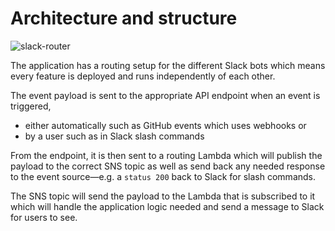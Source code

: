 # Architecture and structure
![slack-router](https://user-images.githubusercontent.com/12103383/84057200-f6620000-a9d4-11ea-9b74-fd4ecd9eb27b.png)

The application has a routing setup for the different Slack bots which means every feature is deployed and runs independently of each other.

The event payload is sent to the appropriate API endpoint when an event is triggered,
+ either automatically such as GitHub events which uses webhooks or
+ by a user such as in Slack slash commands


From the endpoint, it is then sent to a routing Lambda which will publish the payload to the correct SNS topic as well as send back any needed response to the event source—e.g. a `status 200` back to Slack for slash commands.

The SNS topic will send the payload to the Lambda that is subscribed to it which will handle the application logic needed and send a message to Slack for users to see.